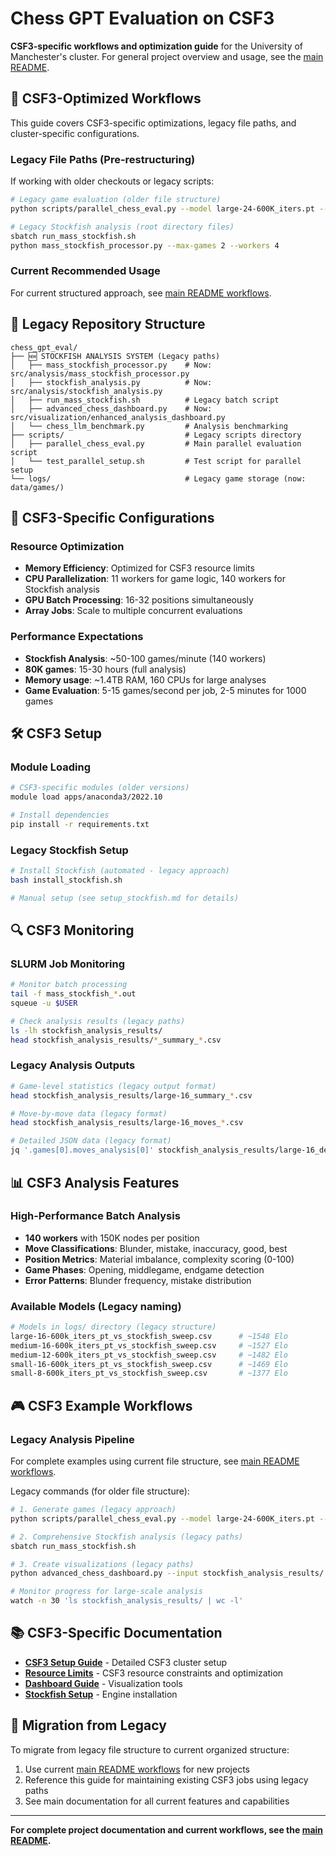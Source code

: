 # Chess GPT Evaluation on CSF3

**CSF3-specific workflows and optimization guide** for the University of Manchester's cluster. For general project overview and usage, see the [main README](../README.md).

## 🎯 CSF3-Optimized Workflows

This guide covers CSF3-specific optimizations, legacy file paths, and cluster-specific configurations.

### **Legacy File Paths (Pre-restructuring)**
If working with older checkouts or legacy scripts:
```bash
# Legacy game evaluation (older file structure)
python scripts/parallel_chess_eval.py --model large-24-600K_iters.pt --games 1000

# Legacy Stockfish analysis (root directory files)
sbatch run_mass_stockfish.sh
python mass_stockfish_processor.py --max-games 2 --workers 4
```

### **Current Recommended Usage**
For current structured approach, see [main README workflows](../README.md#quick-start).

## 📁 Legacy Repository Structure

```
chess_gpt_eval/
├── 🆕 STOCKFISH ANALYSIS SYSTEM (Legacy paths)
│   ├── mass_stockfish_processor.py    # Now: src/analysis/mass_stockfish_processor.py
│   ├── stockfish_analysis.py          # Now: src/analysis/stockfish_analysis.py
│   ├── run_mass_stockfish.sh          # Legacy batch script
│   ├── advanced_chess_dashboard.py    # Now: src/visualization/enhanced_analysis_dashboard.py
│   └── chess_llm_benchmark.py         # Analysis benchmarking
├── scripts/                           # Legacy scripts directory
│   ├── parallel_chess_eval.py         # Main parallel evaluation script
│   └── test_parallel_setup.sh         # Test script for parallel setup
└── logs/                              # Legacy game storage (now: data/games/)
```

## 🔧 CSF3-Specific Configurations

### **Resource Optimization**
- **Memory Efficiency**: Optimized for CSF3 resource limits
- **CPU Parallelization**: 11 workers for game logic, 140 workers for Stockfish analysis
- **GPU Batch Processing**: 16-32 positions simultaneously
- **Array Jobs**: Scale to multiple concurrent evaluations

### **Performance Expectations**
- **Stockfish Analysis**: ~50-100 games/minute (140 workers)
- **80K games**: 15-30 hours (full analysis)  
- **Memory usage**: ~1.4TB RAM, 160 CPUs for large analyses
- **Game Evaluation**: 5-15 games/second per job, 2-5 minutes for 1000 games

## 🛠️ CSF3 Setup

### **Module Loading**
```bash
# CSF3-specific modules (older versions)
module load apps/anaconda3/2022.10

# Install dependencies
pip install -r requirements.txt
```

### **Legacy Stockfish Setup**
```bash
# Install Stockfish (automated - legacy approach)
bash install_stockfish.sh

# Manual setup (see setup_stockfish.md for details)
```

## 🔍 CSF3 Monitoring

### **SLURM Job Monitoring**
```bash
# Monitor batch processing
tail -f mass_stockfish_*.out
squeue -u $USER

# Check analysis results (legacy paths)
ls -lh stockfish_analysis_results/
head stockfish_analysis_results/*_summary_*.csv
```

### **Legacy Analysis Outputs**
```bash
# Game-level statistics (legacy output format)
head stockfish_analysis_results/large-16_summary_*.csv

# Move-by-move data (legacy format)
head stockfish_analysis_results/large-16_moves_*.csv

# Detailed JSON data (legacy format)
jq '.games[0].moves_analysis[0]' stockfish_analysis_results/large-16_detailed_*.json
```

## 📊 CSF3 Analysis Features

### **High-Performance Batch Analysis**
- **140 workers** with 150K nodes per position
- **Move Classifications**: Blunder, mistake, inaccuracy, good, best
- **Position Metrics**: Material imbalance, complexity scoring (0-100)
- **Game Phases**: Opening, middlegame, endgame detection
- **Error Patterns**: Blunder frequency, mistake distribution

### **Available Models (Legacy naming)**
```bash
# Models in logs/ directory (legacy structure)
large-16-600k_iters_pt_vs_stockfish_sweep.csv      # ~1548 Elo
medium-16-600k_iters_pt_vs_stockfish_sweep.csv     # ~1527 Elo
medium-12-600k_iters_pt_vs_stockfish_sweep.csv     # ~1482 Elo
small-16-600k_iters_pt_vs_stockfish_sweep.csv      # ~1469 Elo
small-8-600k_iters_pt_vs_stockfish_sweep.csv       # ~1377 Elo
```

## 🎮 CSF3 Example Workflows

### **Legacy Analysis Pipeline**
For complete examples using current file structure, see [main README workflows](../README.md#example-workflows).

Legacy commands (for older file structure):
```bash
# 1. Generate games (legacy approach)  
python scripts/parallel_chess_eval.py --model large-24-600K_iters.pt --games 10000

# 2. Comprehensive Stockfish analysis (legacy paths)
sbatch run_mass_stockfish.sh

# 3. Create visualizations (legacy paths)
python advanced_chess_dashboard.py --input stockfish_analysis_results/

# Monitor progress for large-scale analysis
watch -n 30 'ls stockfish_analysis_results/ | wc -l'
```

## 📚 CSF3-Specific Documentation

- **[CSF3 Setup Guide](README_CSF3_Setup.md)** - Detailed CSF3 cluster setup
- **[Resource Limits](CSF3_Resource_Limits.md)** - CSF3 resource constraints and optimization
- **[Dashboard Guide](dashboard_README.md)** - Visualization tools
- **[Stockfish Setup](setup_stockfish.md)** - Engine installation

## 🔄 Migration from Legacy

To migrate from legacy file structure to current organized structure:
1. Use current [main README workflows](../README.md#quick-start) for new projects
2. Reference this guide for maintaining existing CSF3 jobs using legacy paths
3. See main documentation for all current features and capabilities

---

**For complete project documentation and current workflows, see the [main README](../README.md).** 